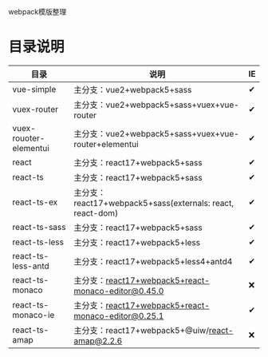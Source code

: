 webpack模版整理

# 目录说明
| 目录 | 说明 | IE |
|---|---|---|
| vue-simple | 主分支：vue2+webpack5+sass |✔|
| vuex-router | 主分支：vue2+webpack5+sass+vuex+vue-router |✔|
| vuex-rouoter-elementui | 主分支：vue2+webpack5+sass+vuex+vue-router+elementui |✔|
| react | 主分支：react17+webpack5+sass |✔|
| react-ts | 主分支：react17+webpack5+sass |✔|
| react-ts-ex | 主分支：react17+webpack5+sass(externals: react, react-dom) |✔|
| react-ts-sass | 主分支：react17+webpack5+sass |✔|
| react-ts-less | 主分支：react17+webpack5+less |✔|
| react-ts-less-antd | 主分支：react17+webpack5+less4+antd4 |✔|
| react-ts-monaco | 主分支：react17+webpack5+react-monaco-editor@0.45.0 |❌|
| react-ts-monaco-ie | 主分支：react17+webpack5+react-monaco-editor@0.25.1 |✔|
| react-ts-amap | 主分支：react17+webpack5+@uiw/react-amap@2.2.6 |❌|